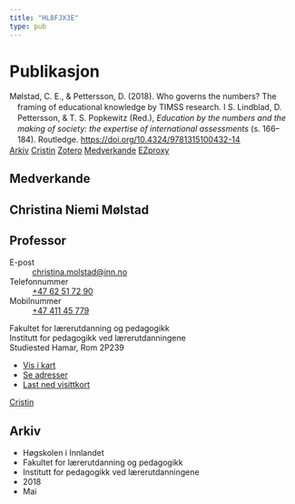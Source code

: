 ```yaml
---
title: "HL8FJX3E"
type: pub
---
```

<h1>Publikasjon</h1>
<article id="csl-bib-container-HL8FJX3E" class="csl-bib-container">
  <div class="csl-bib-body" style="line-height: 1.35; padding-left: 1em; text-indent:-1em;">
  <div class="csl-entry">M&#xF8;lstad, C. E., &amp; Pettersson, D. (2018). Who governs the numbers? The framing of educational knowledge by TIMSS research. I S. Lindblad, D. Pettersson, &amp; T. S. Popkewitz (Red.), <i>Education by the numbers and the making of society: the expertise of international assessments</i> (s. 166&#x2013;184). Routledge. <a href="https://doi.org/10.4324/9781315100432-14">https://doi.org/10.4324/9781315100432-14</a></div>
</div>
  <div class="csl-bib-buttons">
    <a href="#taxonomy-article-HL8FJX3E" class="csl-bib-button">Arkiv</a>
    <a href alt="Cristin URL" class="csl-bib-button">Cristin</a>
    <a href alt="Zotero URL" class="csl-bib-button">Zotero</a>
    <a href="#contributors-article-HL8FJX3E" class="csl-bib-button">Medverkande</a>
    <a href="http://ezproxy.inn.no/login?url=https://doi.org/10.4324/9781315100432-14" class="csl-bib-button">EZproxy</a>
  </div>
  <div id="csl-bib-meta-container-HL8FJX3E"></div>
</article>
<div id="csl-bib-meta-HL8FJX3E" class="csl-bib-meta">
  <article id="contributors-article-HL8FJX3E" class="contributors-article">
    <h1>Medverkande</h1>
    <div class="personas">
<div class="vrtx-hinn-person-card">
<div class="photo">
<i class="lar la-user-circle missing-person"></i>
</div>
<div class="info">
<hgroup><h1>Christina Niemi Mølstad</h1>
<h2>Professor</h2>
</hgroup><dl>
<dt>E-post</dt>
<dd>
<a href="mailto:christina.molstad@inn.no">christina.molstad@inn.no</a>
</dd>
<dt>Telefonnummer</dt>
<dd><a href="tel:+4762517290">
+47 62 51 72 90
</a></dd>
<dt>Mobilnummer</dt>
<dd><a href="tel:+4741145779">
+47 411 45 779
</a></dd>
</dl>
<p>
Fakultet for lærerutdanning og pedagogikk<br>
Institutt for pedagogikk ved lærerutdanningene<br>
Studiested Hamar,
Rom 2P239
</p>
<ul class="vrtx-hinn-links">
<li><a href="https://www.google.com/maps?q=60.796004,11.072099">Vis i kart</a></li>
<li><a href="https://www.inn.no/finn-en-ansatt/christina-molstad.html#vrtx-hinn-addresses">Se adresser</a></li>
<li><a href="https://www.inn.no/finn-en-ansatt/christina-molstad.html?vrtx=vcf">Last ned visittkort</a></li>
</ul>
</div>
</div>
<a href="https://app.cristin.no/persons/show.jsf?id=5325" alt="Cristin URL" class="personas-cristin">Cristin</a>
</div>
  </article>
  <article id="taxonomy-article-HL8FJX3E" class="taxonomy-article">
    <h1>Arkiv</h1>
    <ul>
      <li>Høgskolen i Innlandet</li>
      <li>Fakultet for lærerutdanning og pedagogikk</li>
      <li>Institutt for pedagogikk ved lærerutdanningene</li>
      <li>2018</li>
      <li>Mai</li>
    </ul>
  </article>
</div>
